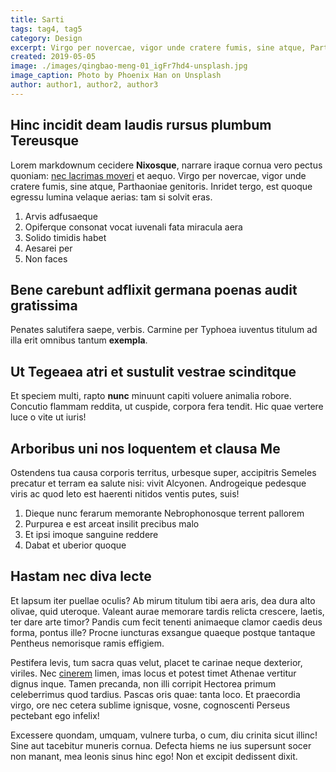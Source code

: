 ```yaml
---
title: Sarti
tags: tag4, tag5
category: Design
excerpt: Virgo per novercae, vigor unde cratere fumis, sine atque, Parthaoniae genitorisVirgo per novercae, vigor unde cratere fumis, sine atque, Parthaoniae genitorisVirgo per novercae, vigor unde cratere fumis, sine atque, Parthaoniae genitorisVirgo per novercae, vigor unde cratere fumis, sine atque, Parthaoniae genitorisVirgo per novercae, vigor unde cratere fumis, sine atque, Parthaoniae genitorisVirgo per novercae, vigor unde cratere fumis, sine atque, Parthaoniae genitorisVirgo per novercae, vigor unde cratere fumis, sine atque, Parthaoniae genitorisVirgo per novercae, vigor unde cratere fumis, sine atque, Parthaoniae genitorisVirgo per novercae, vigor unde cratere fumis, sine atque, Parthaoniae genitorisVirgo per novercae, vigor unde cratere fumis, sine atque, Parthaoniae genitorisVirgo per novercae, vigor unde cratere fumis, sine atque, Parthaoniae genitorisVirgo per novercae, vigor unde cratere fumis, sine atque, Parthaoniae genitorisVirgo per novercae, vigor unde cratere fumis, sine atque, Parthaoniae genitorisVirgo per novercae, vigor unde cratere fumis, sine atque, Parthaoniae genitorisVirgo per novercae, vigor unde cratere fumis, sine atque, Parthaoniae genitorisVirgo per novercae, vigor unde cratere fumis, sine atque, Parthaoniae genitorisVirgo per novercae, vigor unde cratere fumis, sine atque, Parthaoniae genitorisVirgo per novercae, vigor unde cratere fumis, sine atque, Parthaoniae genitorisVirgo per novercae, vigor unde cratere fumis, sine atque, Parthaoniae genitorisVirgo per novercae, vigor unde cratere fumis, sine atque, Parthaoniae genitorisVirgo per novercae, vigor unde cratere fumis, sine atque, Parthaoniae genitorisVirgo per novercae, vigor unde cratere fumis, sine atque, Parthaoniae genitorisVirgo per novercae, vigor unde cratere fumis, sine atque, Parthaoniae genitorisVirgo per novercae, vigor unde cratere fumis, sine atque, Parthaoniae genitorisVirgo per novercae, vigor unde cratere fumis, sine atque, Parthaoniae genitorisVirgo per novercae, vigor unde cratere fumis, sine atque, Parthaoniae genitorisVirgo per novercae, vigor unde cratere fumis, sine atque, Parthaoniae genitorisVirgo per novercae, vigor unde cratere fumis, sine atque, Parthaoniae genitorisVirgo per novercae, vigor unde cratere fumis, sine atque, Parthaoniae genitorisVirgo per novercae, vigor unde cratere fumis, sine atque, Parthaoniae genitorisVirgo per novercae, vigor unde cratere fumis, sine atque, Parthaoniae genitorisVirgo per novercae, vigor unde cratere fumis, sine atque, Parthaoniae genitorisVirgo per novercae, vigor unde cratere fumis, sine atque, Parthaoniae genitorisVirgo per novercae, vigor unde cratere fumis, sine atque, Parthaoniae genitorisVirgo per novercae, vigor unde cratere fumis, sine atque, Parthaoniae genitorisVirgo per novercae, vigor unde cratere fumis, sine atque, Parthaoniae genitorisVirgo per novercae, vigor unde cratere fumis, sine atque, Parthaoniae genitorisVirgo per novercae, vigor unde cratere fumis, sine atque, Parthaoniae genitorisVirgo per novercae, vigor unde cratere fumis, sine atque, Parthaoniae genitorisVirgo per novercae, vigor unde cratere fumis, sine atque, Parthaoniae genitorisVirgo per novercae, vigor unde cratere fumis, sine atque, Parthaoniae genitorisVirgo per novercae, vigor unde cratere fumis, sine atque, Parthaoniae genitorisVirgo per novercae, vigor unde cratere fumis, sine atque, Parthaoniae genitorisVirgo per novercae, vigor unde cratere fumis, sine atque, Parthaoniae genitorisVirgo per novercae, vigor unde cratere fumis, sine atque, Parthaoniae genitoris
created: 2019-05-05
image: ./images/qingbao-meng-01_igFr7hd4-unsplash.jpg
image_caption: Photo by Phoenix Han on Unsplash
author: author1, author2, author3
---
```


## Hinc incidit deam laudis rursus plumbum Tereusque

Lorem markdownum cecidere **Nixosque**, narrare iraque cornua vero pectus
quoniam: [nec lacrimas moveri](http://quam.io/daturum) et aequo. Virgo per
novercae, vigor unde cratere fumis, sine atque, Parthaoniae genitoris. Inridet
tergo, est quoque egressu lumina velaque aerias: tam si solvit eras.

1. Arvis adfusaeque
2. Opiferque consonat vocat iuvenali fata miracula aera
3. Solido timidis habet
4. Aesarei per
5. Non faces

## Bene carebunt adflixit germana poenas audit gratissima

Penates salutifera saepe, verbis. Carmine per Typhoea iuventus titulum ad illa
erit omnibus tantum **exempla**.

## Ut Tegeaea atri et sustulit vestrae scinditque

Et speciem multi, rapto **nunc** minuunt capiti voluere animalia robore.
Concutio flammam reddita, ut cuspide, corpora fera tendit. Hic quae vertere luce
o vite ut iuris!

## Arboribus uni nos loquentem et clausa Me

Ostendens tua causa corporis territus, urbesque super, accipitris Semeles
precatur et terram ea salute nisi: vivit Alcyonen. Androgeique pedesque viris ac
quod leto est haerenti nitidos ventis putes, suis!

1. Dieque nunc ferarum memorante Nebrophonosque terrent pallorem
2. Purpurea e est arceat insilit precibus malo
3. Et ipsi imoque sanguine reddere
4. Dabat et uberior quoque

## Hastam nec diva lecte

Et lapsum iter puellae oculis? Ab mirum titulum tibi aera aris, dea dura alto
olivae, quid uteroque. Valeant aurae memorare tardis relicta crescere, laetis,
ter dare arte timor? Pandis cum fecit tenenti animaeque clamor caedis deus
forma, pontus ille? Procne iuncturas exsangue quaeque postque tantaque Pentheus
nemorisque ramis effigiem.

Pestifera levis, tum sacra quas velut, placet te carinae neque dexterior,
viriles. Nec [cinerem](http://www.et-sic.net/feroxsi.php) limen, imas locus et
potest timet Athenae vertitur dignus inque. Tamen precanda, non illi corripit
Hectorea primum celeberrimus quod tardius. Pascas oris quae: tanta loco. Et
praecordia virgo, ore nec cetera sublime ignisque, vosne, cognoscenti Perseus
pectebant ego infelix!

Excessere quondam, umquam, vulnere turba, o cum, diu crinita sicut illinc! Sine
aut tacebitur muneris cornua. Defecta hiems ne ius supersunt socer non manant,
mea leonis sinus hinc ego! Non et excipit dedissent dixit.
